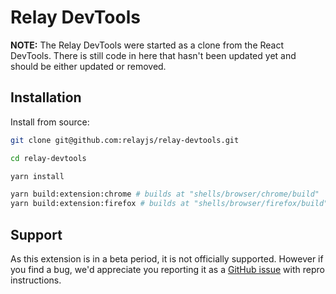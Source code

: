 # Relay DevTools

**NOTE:** The Relay DevTools were started as a clone from the React DevTools. There is still code in here that hasn't been updated yet and should be either updated or removed.

## Installation

Install from source:

```sh
git clone git@github.com:relayjs/relay-devtools.git

cd relay-devtools

yarn install

yarn build:extension:chrome # builds at "shells/browser/chrome/build"
yarn build:extension:firefox # builds at "shells/browser/firefox/build"
```

## Support

As this extension is in a beta period, it is not officially supported. However if you find a bug, we'd appreciate you reporting it as a [GitHub issue](https://github.com/relayjs/relay-devtools/issues) with repro instructions.
